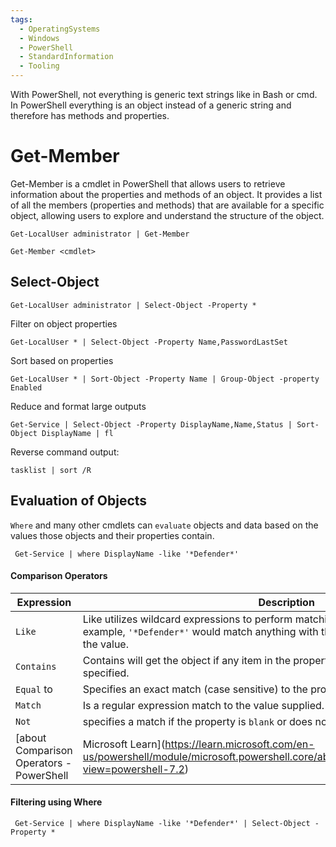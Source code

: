 ```yaml
---
tags:
  - OperatingSystems
  - Windows
  - PowerShell
  - StandardInformation
  - Tooling
---
```

With PowerShell, not everything is generic text strings like in Bash or cmd. In PowerShell everything is an object instead of a generic string and therefore has methods and properties.

# Get-Member

Get-Member is a cmdlet in PowerShell that allows users to retrieve information about the properties and methods of an object. It provides a list of all the members (properties and methods) that are available for a specific object, allowing users to explore and understand the structure of the object.

```powershell-session
Get-LocalUser administrator | Get-Member
```

```
Get-Member <cmdlet>
```
## Select-Object 

```powershell-session
Get-LocalUser administrator | Select-Object -Property *
```

Filter on object properties

```powershell-session
Get-LocalUser * | Select-Object -Property Name,PasswordLastSet
```

Sort based on properties 

```powershell-session
Get-LocalUser * | Sort-Object -Property Name | Group-Object -property Enabled
```

Reduce and format large outputs 

```powershell-session
Get-Service | Select-Object -Property DisplayName,Name,Status | Sort-Object DisplayName | fl
```

Reverse command output:

```
tasklist | sort /R
```
## Evaluation of Objects 

`Where` and many other cmdlets can `evaluate` objects and data based on the values those objects and their properties contain.

```powershell-session
 Get-Service | where DisplayName -like '*Defender*'
```

#### Comparison Operators

|**Expression**|**Description**|
|---|---|
|`Like`|Like utilizes wildcard expressions to perform matching. For example, `'*Defender*'` would match anything with the word Defender somewhere in the value.|
|`Contains`|Contains will get the object if any item in the property value matches exactly as specified.|
|`Equal` to|Specifies an exact match (case sensitive) to the property value supplied.|
|`Match`|Is a regular expression match to the value supplied.|
|`Not`|specifies a match if the property is `blank` or does not exist. It will also match `$False`.|
[about Comparison Operators - PowerShell | Microsoft Learn](https://learn.microsoft.com/en-us/powershell/module/microsoft.powershell.core/about/about_comparison_operators?view=powershell-7.2)

#### Filtering using Where

```powershell-session
 Get-Service | where DisplayName -like '*Defender*' | Select-Object -Property *
```

